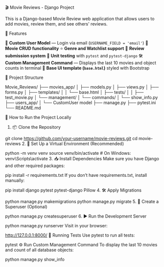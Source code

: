 🎬 Movie Reviews - Django Project

This is a Django-based Movie Review web application that allows users to add movies, review them, and see others' reviews.

🔧 Features

🔐 **Custom User Model** — Login via email (`USERNAME_FIELD = 'email'`)
🧾 **Movie CRUD functionality**
⭐ **Genre and Watchlist support**
📝 **Review submission system**
🧪 **Unit testing** with `pytest` and `pytest-django`
🛠 **Custom Management Command** — Displays the last 10 movies and object counts in terminal
💠 **Base UI template (`base.html`)** styled with Bootstrap


📁 Project Structure

Movie_Reviews/
├── movies_app/
│ ├── models.py
│ ├── views.py
│ ├── forms.py
│ ├── templates/
│ │ └── base.html
│ ├── tests/
│ │ ├── test_movie.py
│ └── management/
│ └── commands/
│ └── show_info.py
├── users_app/
│ └── CustomUser model
├── manage.py
├── pytest.ini
└── README.md

🚀 How to Run the Project Locally

1. 📦 Clone the Repository

git clone https://github.com/your-username/movie-reviews.git
cd movie-reviews
2. 🐍 Set Up a Virtual Environment (Recommended)

python -m venv venv
source venv/bin/activate        # On Windows: venv\Scripts\activate
3. 📥 Install Dependencies
Make sure you have Django and other required packages:

pip install -r requirements.txt
If you don’t have requirements.txt, install manually:

pip install django pytest pytest-django Pillow
4. 🛠 Apply Migrations

python manage.py makemigrations
python manage.py migrate
5. 👤 Create a Superuser (Optional)

python manage.py createsuperuser
6. ▶️ Run the Development Server

python manage.py runserver
Visit in your browser:

http://127.0.0.1:8000/
🧪 Running Tests
Use pytest to run all tests:

pytest
⚙️ Run Custom Management Command
To display the last 10 movies and count of all database objects:

python manage.py show_info

